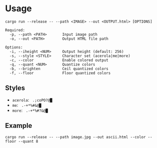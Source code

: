 # Usage

```
cargo run --release -- --path <IMAGE> --out <OUTPUT.html> [OPTIONS]

Required:
  -p, --path <PATH>       Input image path
  -o, --out <PATH>        Output HTML file path

Options:
  -i, --iheight <NUM>     Output height (default: 256)
  -s, --style <STYLE>     Character set (acerola|me|more)
  -c, --color             Enable colored output
  -q, --quant <NUM>       Quantize colors
  -b, --brighten          Ceil quantized colors
  -f, --floor             Floor quantized colors
```

## Styles
- `acerola`: ` .;coPO?@█`
- `me`: ` .-+*%#&@█`
- `more`: ` .-+*%#?&@█`

## Example
```
cargo run --release -- --path image.jpg --out ascii.html --color --floor --quant 8
```
